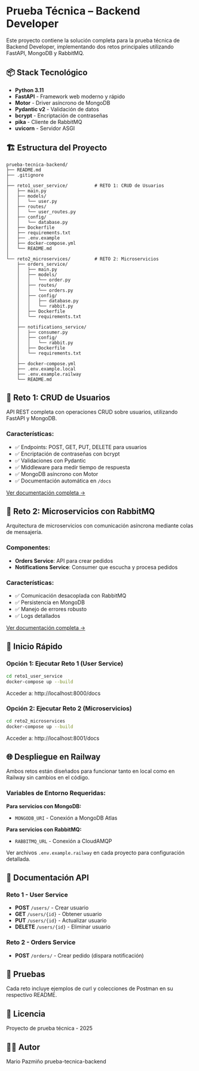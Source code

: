 # Prueba Técnica – Backend Developer

Este proyecto contiene la solución completa para la prueba técnica de Backend Developer, implementando dos retos principales utilizando FastAPI, MongoDB y RabbitMQ.

## 📦 Stack Tecnológico

- **Python 3.11**
- **FastAPI** - Framework web moderno y rápido
- **Motor** - Driver asíncrono de MongoDB
- **Pydantic v2** - Validación de datos
- **bcrypt** - Encriptación de contraseñas
- **pika** - Cliente de RabbitMQ
- **uvicorn** - Servidor ASGI

## 🏗️ Estructura del Proyecto

```
prueba-tecnica-backend/
├── README.md
├── .gitignore
│
├── reto1_user_service/          # RETO 1: CRUD de Usuarios
│   ├── main.py
│   ├── models/
│   │   └── user.py
│   ├── routes/
│   │   └── user_routes.py
│   ├── config/
│   │   └── database.py
│   ├── Dockerfile
│   ├── requirements.txt
│   ├── .env.example
│   ├── docker-compose.yml
│   └── README.md
│
└── reto2_microservices/         # RETO 2: Microservicios
    ├── orders_service/
    │   ├── main.py
    │   ├── models/
    │   │   └── order.py
    │   ├── routes/
    │   │   └── orders.py
    │   ├── config/
    │   │   ├── database.py
    │   │   └── rabbit.py
    │   ├── Dockerfile
    │   └── requirements.txt
    │
    ├── notifications_service/
    │   ├── consumer.py
    │   ├── config/
    │   │   └── rabbit.py
    │   ├── Dockerfile
    │   └── requirements.txt
    │
    ├── docker-compose.yml
    ├── .env.example.local
    ├── .env.example.railway
    └── README.md
```

## 🎯 Reto 1: CRUD de Usuarios

API REST completa con operaciones CRUD sobre usuarios, utilizando FastAPI y MongoDB.

### Características:
- ✅ Endpoints: POST, GET, PUT, DELETE para usuarios
- ✅ Encriptación de contraseñas con bcrypt
- ✅ Validaciones con Pydantic
- ✅ Middleware para medir tiempo de respuesta
- ✅ MongoDB asíncrono con Motor
- ✅ Documentación automática en `/docs`

[Ver documentación completa →](./reto1_user_service/README.md)

## 🎯 Reto 2: Microservicios con RabbitMQ

Arquitectura de microservicios con comunicación asíncrona mediante colas de mensajería.

### Componentes:
- **Orders Service**: API para crear pedidos
- **Notifications Service**: Consumer que escucha y procesa pedidos

### Características:
- ✅ Comunicación desacoplada con RabbitMQ
- ✅ Persistencia en MongoDB
- ✅ Manejo de errores robusto
- ✅ Logs detallados

[Ver documentación completa →](./reto2_microservices/README.md)

## 🚀 Inicio Rápido

### Opción 1: Ejecutar Reto 1 (User Service)

```bash
cd reto1_user_service
docker-compose up --build
```

Acceder a: http://localhost:8000/docs

### Opción 2: Ejecutar Reto 2 (Microservicios)

```bash
cd reto2_microservices
docker-compose up --build
```

Acceder a: http://localhost:8001/docs

## 🌐 Despliegue en Railway

Ambos retos están diseñados para funcionar tanto en local como en Railway sin cambios en el código.

### Variables de Entorno Requeridas:

**Para servicios con MongoDB:**
- `MONGODB_URI` - Conexión a MongoDB Atlas

**Para servicios con RabbitMQ:**
- `RABBITMQ_URL` - Conexión a CloudAMQP

Ver archivos `.env.example.railway` en cada proyecto para configuración detallada.

## 📝 Documentación API

### Reto 1 - User Service
- **POST** `/users/` - Crear usuario
- **GET** `/users/{id}` - Obtener usuario
- **PUT** `/users/{id}` - Actualizar usuario
- **DELETE** `/users/{id}` - Eliminar usuario

### Reto 2 - Orders Service
- **POST** `/orders/` - Crear pedido (dispara notificación)

## 🧪 Pruebas

Cada reto incluye ejemplos de curl y colecciones de Postman en su respectivo README.

## 📄 Licencia

Proyecto de prueba técnica - 2025

## 👨‍💻 Autor

Mario Pazmiño
prueba-tecnica-backend
